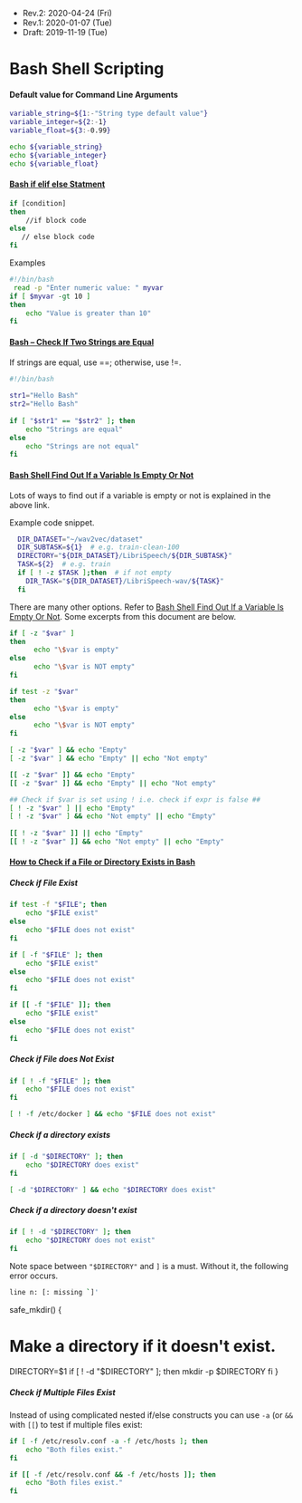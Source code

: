 
* Rev.2: 2020-04-24 (Fri)
* Rev.1: 2020-01-07 (Tue)
* Draft: 2019-11-19 (Tue)

# Bash Shell Scripting

#### Default value for Command Line Arguments

```bash
variable_string=${1:-"String type default value"}
variable_integer=${2:-1}
variable_float=${3:-0.99}

echo ${variable_string}
echo ${variable_integer}
echo ${variable_float}
```

#### [Bash if elif else Statment](https://tecadmin.net/tutorial/bash-scripting/bash-if-else-statement/)

```bash
if [condition]
then
    //if block code
else
   // else block code
fi
```
Examples
```bash
#!/bin/bash
 read -p "Enter numeric value: " myvar
if [ $myvar -gt 10 ]
then
    echo "Value is greater than 10"
fi
```

#### [Bash – Check If Two Strings are Equal](https://tecadmin.net/tutorial/bash/examples/check-if-two-strings-are-equal/)

If strings are equal, use ==; otherwise, use !=.
```bash
#!/bin/bash
 
str1="Hello Bash"
str2="Hello Bash"
 
if [ "$str1" == "$str2" ]; then
    echo "Strings are equal"
else
    echo "Strings are not equal"
fi
```
#### [Bash Shell Find Out If a Variable Is Empty Or Not](https://www.cyberciti.biz/faq/unix-linux-bash-script-check-if-variable-is-empty/)
Lots of ways to find out if a variable is empty or not is explained in the above link.

Example code snippet.
```bash
  DIR_DATASET="~/wav2vec/dataset"
  DIR_SUBTASK=${1}  # e.g. train-clean-100
  DIRECTORY="${DIR_DATASET}/LibriSpeech/${DIR_SUBTASK}"
  TASK=${2}  # e.g. train
  if [ ! -z $TASK ];then  # if not empty
    DIR_TASK="${DIR_DATASET}/LibriSpeech-wav/${TASK}"
  fi
```

There are many other options. Refer to [Bash Shell Find Out If a Variable Is Empty Or Not](https://www.cyberciti.biz/faq/unix-linux-bash-script-check-if-variable-is-empty/). Some excerpts from this document are below.

```bash
if [ -z "$var" ]
then
      echo "\$var is empty"
else
      echo "\$var is NOT empty"
fi
```

```bash
if test -z "$var" 
then
      echo "\$var is empty"
else
      echo "\$var is NOT empty"
fi
```

```bash
[ -z "$var" ] && echo "Empty"
[ -z "$var" ] && echo "Empty" || echo "Not empty"
```

```bash
[[ -z "$var" ]] && echo "Empty"
[[ -z "$var" ]] && echo "Empty" || echo "Not empty"
```

```bash
## Check if $var is set using ! i.e. check if expr is false ##
[ ! -z "$var" ] || echo "Empty"
[ ! -z "$var" ] && echo "Not empty" || echo "Empty"
 
[[ ! -z "$var" ]] || echo "Empty"
[[ ! -z "$var" ]] && echo "Not empty" || echo "Empty"
```

#### [How to Check if a File or Directory Exists in Bash](https://linuxize.com/post/bash-check-if-file-exists/)

##### Check if File Exist

```bash
if test -f "$FILE"; then
    echo "$FILE exist"
else 
    echo "$FILE does not exist"
fi
```

```bash
if [ -f "$FILE" ]; then
    echo "$FILE exist"
else 
    echo "$FILE does not exist"
fi
```

```bash
if [[ -f "$FILE" ]]; then
    echo "$FILE exist"
else 
    echo "$FILE does not exist"
fi
```

##### Check if File does Not Exist 

```bash
if [ ! -f "$FILE" ]; then
    echo "$FILE does not exist"
fi
```

```bash
[ ! -f /etc/docker ] && echo "$FILE does not exist"
```

##### Check if a directory exists

```bash
if [ -d "$DIRECTORY" ]; then
    echo "$DIRECTORY does exist"
fi
```

```bash
[ -d "$DIRECTORY" ] && echo "$DIRECTORY does exist"
```

##### Check if a directory doesn't exist 

```bash
if [ ! -d "$DIRECTORY" ]; then
    echo "$DIRECTORY does not exist"
fi
```

Note space between `"$DIRECTORY"` and `]` is a must. Without it, the following error occurs.

```bash
line n: [: missing `]'
```

safe_mkdir() {
  # Make a directory if it doesn't exist.
  DIRECTORY=$1
  if [ ! -d "$DIRECTORY" ]; then
    mkdir -p $DIRECTORY
  fi
}

##### Check if Multiple Files Exist 

Instead of using complicated nested if/else constructs you can use `-a` (or `&&` with `[[`) to test if multiple files exist:

```bash
if [ -f /etc/resolv.conf -a -f /etc/hosts ]; then
    echo "Both files exist."
fi
```

```bash
if [[ -f /etc/resolv.conf && -f /etc/hosts ]]; then
    echo "Both files exist."
fi
```

